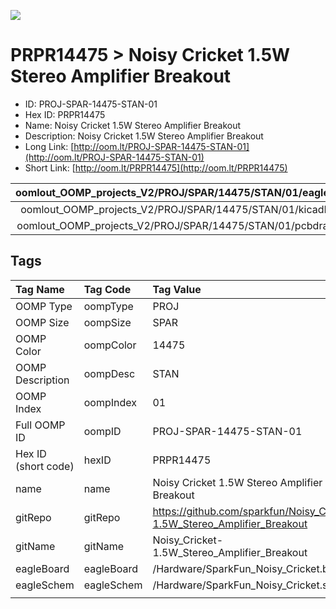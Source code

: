 


  
![][im]
# PRPR14475 > Noisy Cricket 1.5W Stereo Amplifier Breakout

- ID: PROJ-SPAR-14475-STAN-01
- Hex ID: PRPR14475
- Name: Noisy Cricket 1.5W Stereo Amplifier Breakout
- Description: Noisy Cricket 1.5W Stereo Amplifier Breakout
- Long Link: [http://oom.lt/PROJ-SPAR-14475-STAN-01](http://oom.lt/PROJ-SPAR-14475-STAN-01)
- Short Link: [http://oom.lt/PRPR14475](http://oom.lt/PRPR14475)
  

|oomlout_OOMP_projects_V2/PROJ/SPAR/14475/STAN/01/eagleImage.png|oomlout_OOMP_projects_V2/PROJ/SPAR/14475/STAN/01/eagleSchemImage.png|oomlout_OOMP_projects_V2/PROJ/SPAR/14475/STAN/01/kicadPcb3dFront.png|oomlout_OOMP_projects_V2/PROJ/SPAR/14475/STAN/01/kicadPcb3dBack.png|
| :---: | :---: | :---: | :---: |
|oomlout_OOMP_projects_V2/PROJ/SPAR/14475/STAN/01/kicadPcb3d.png|oomlout_OOMP_projects_V2/PROJ/SPAR/14475/STAN/01/bomBack.png|oomlout_OOMP_projects_V2/PROJ/SPAR/14475/STAN/01/bomFront.png|oomlout_OOMP_projects_V2/PROJ/SPAR/14475/STAN/01/pcbdraw.svg|
|oomlout_OOMP_projects_V2/PROJ/SPAR/14475/STAN/01/pcbdrawBack.svg||||

## Tags
  

|Tag Name|Tag Code|Tag Value|
| :--- | :--- | :--- |
|OOMP Type|oompType|PROJ|
|OOMP Size|oompSize|SPAR|
|OOMP Color|oompColor|14475|
|OOMP Description|oompDesc|STAN|
|OOMP Index|oompIndex|01|
|Full OOMP ID|oompID|PROJ-SPAR-14475-STAN-01|
|Hex ID (short code)|hexID|PRPR14475|
|name|name|Noisy Cricket 1.5W Stereo Amplifier Breakout|
|gitRepo|gitRepo|https://github.com/sparkfun/Noisy_Cricket-1.5W_Stereo_Amplifier_Breakout|
|gitName|gitName|Noisy_Cricket-1.5W_Stereo_Amplifier_Breakout|
|eagleBoard|eagleBoard|/Hardware/SparkFun_Noisy_Cricket.brd|
|eagleSchem|eagleSchem|/Hardware/SparkFun_Noisy_Cricket.sch|
||||



[im]: PROJ/SPAR/14475/STAN/01/kicadPcb3d_450.png
